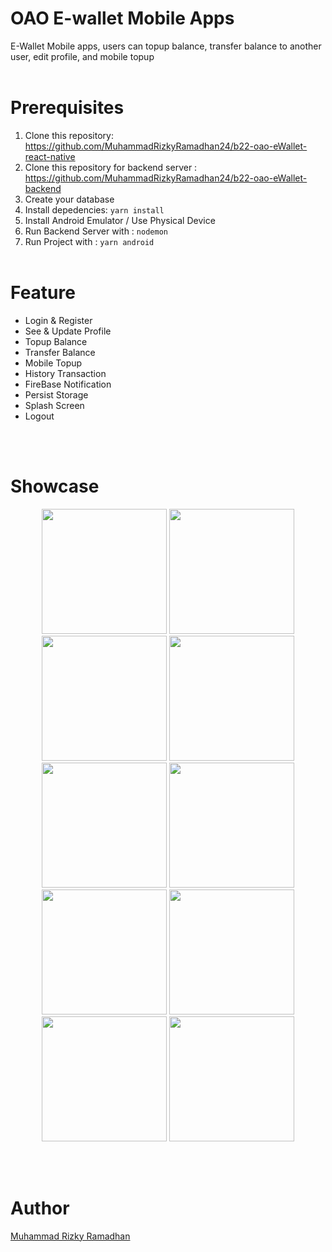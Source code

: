 # OAO E-wallet Mobile Apps
E-Wallet Mobile apps, users can topup balance, transfer balance to another user, edit profile, and mobile topup
<br> </br>

# Prerequisites
1. Clone this repository: https://github.com/MuhammadRizkyRamadhan24/b22-oao-eWallet-react-native
2. Clone this repository for backend server : https://github.com/MuhammadRizkyRamadhan24/b22-oao-eWallet-backend
3. Create your database
4. Install depedencies:  ```yarn install```
5. Install Android Emulator / Use Physical Device
6. Run Backend Server with :  ``nodemon``
7. Run Project with : ```yarn android```
<br> </br>

# Feature
<ul>
  <li>Login & Register</li>
<li>See & Update Profile</li>
<li>Topup Balance</li>
<li>Transfer Balance</li>
<li>Mobile Topup</li>
<li>History Transaction</li>
<li>FireBase Notification</li>
<li>Persist Storage</li>
<li>Splash Screen</li>
<li>Logout</li>
</ul>

<br> </br>
# Showcase
<div align="center">
    <img width="200" src="https://raw.githubusercontent.com/MuhammadRizkyRamadhan24/b22-oao-eWallet-react-native/master/ss/ovo-1.jpg">   
    <img width="200" src="https://raw.githubusercontent.com/MuhammadRizkyRamadhan24/b22-oao-eWallet-react-native/master/ss/ovo-2.jpg">
    <img width="200" src="https://raw.githubusercontent.com/MuhammadRizkyRamadhan24/b22-oao-eWallet-react-native/master/ss/ovo-3.jpg">
    <img width="200" src="https://raw.githubusercontent.com/MuhammadRizkyRamadhan24/b22-oao-eWallet-react-native/master/ss/ovo-4.jpg">
</div>
<div align="center">
    <img width="200" src="https://raw.githubusercontent.com/MuhammadRizkyRamadhan24/b22-oao-eWallet-react-native/master/ss/ovo-5.jpg">   
    <img width="200" src="https://raw.githubusercontent.com/MuhammadRizkyRamadhan24/b22-oao-eWallet-react-native/master/ss/ovo-6.jpg">
    <img width="200" src="https://raw.githubusercontent.com/MuhammadRizkyRamadhan24/b22-oao-eWallet-react-native/master/ss/ovo-7.jpg">
    <img width="200" src="https://raw.githubusercontent.com/MuhammadRizkyRamadhan24/b22-oao-eWallet-react-native/master/ss/ovo-8.jpg">
</div>
<div align="center">
    <img width="200" src="https://raw.githubusercontent.com/MuhammadRizkyRamadhan24/b22-oao-eWallet-react-native/master/ss/ovo-9.jpg">   
    <img width="200" src="https://raw.githubusercontent.com/MuhammadRizkyRamadhan24/b22-oao-eWallet-react-native/master/ss/ovo-10.jpg"> 
</div>

<br> </br>
# Author
<a href="https://www.linkedin.com/in/zidan-muhammad/">Muhammad Rizky Ramadhan</a>
